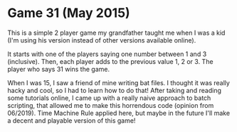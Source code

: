 # Game 31 (May 2015)
This is a simple 2 player game my grandfather taught me when I was a kid (I'm using his version instead of other versions available online).

It starts with one of the players saying one number between 1 and 3 (inclusive). Then, each player adds to the previous value 1, 2 or 3. The player who says 31 wins the game.

When I was 15, I saw a friend of mine writing bat files. I thought it was really hacky and cool, so I had to learn how to do that! After taking and reading some tutorials online, I came up with a really naive approach to batch scripting, that allowed me to make this horrendous code (opinion from 06/2019). Time Machine Rule applied here, but maybe in the future I'll make a decent and playable version of this game!
